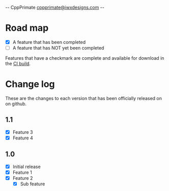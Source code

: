 
-- CppPrimate <cppprimate@iwxdesigns.com> -- 

# Road map

- [x] A feature that has been completed
- [ ] A feature that has NOT yet been completed

Features that have a checkmark are complete and available for
download in the
[CI build](http://github.com/).


# Change log

These are the changes to each version that has been officially released
on on github.

## 1.1

- [x] Feature 3
- [x] Feature 4

## 1.0

- [x] Initial release
- [x] Feature 1
- [x] Feature 2
  - [x] Sub feature